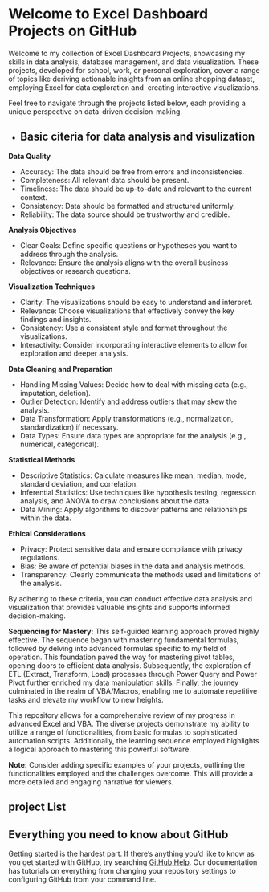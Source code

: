 # Welcome to Excel Dashboard Projects on GitHub

Welcome to my collection of Excel Dashboard Projects, showcasing my skills in data analysis, database management, and data visualization. These projects, developed for school, work, or personal exploration, cover a range of topics like deriving actionable insights from an online shopping dataset, employing Excel for data exploration and  creating interactive visualizations.

Feel free to navigate through the projects listed below, each providing a unique perspective on data-driven decision-making.


- ## Basic citeria for data analysis and visulization


**Data Quality**
- Accuracy: The data should be free from errors and inconsistencies.
- Completeness: All relevant data should be present.
- Timeliness: The data should be up-to-date and relevant to the current context.
- Consistency: Data should be formatted and structured uniformly.
- Reliability: The data source should be trustworthy and credible.

**Analysis Objectives**
- Clear Goals: Define specific questions or hypotheses you want to address through the analysis.
- Relevance: Ensure the analysis aligns with the overall business objectives or research questions.

**Visualization Techniques**
- Clarity: The visualizations should be easy to understand and interpret.
- Relevance: Choose visualizations that effectively convey the key findings and insights.
- Consistency: Use a consistent style and format throughout the visualizations.
- Interactivity: Consider incorporating interactive elements to allow for exploration and deeper analysis.

**Data Cleaning and Preparation**
- Handling Missing Values: Decide how to deal with missing data (e.g., imputation, deletion).
- Outlier Detection: Identify and address outliers that may skew the analysis.
- Data Transformation: Apply transformations (e.g., normalization, standardization) if necessary.
- Data Types: Ensure data types are appropriate for the analysis (e.g., numerical, categorical).

**Statistical Methods**
- Descriptive Statistics: Calculate measures like mean, median, mode, standard deviation, and correlation.
- Inferential Statistics: Use techniques like hypothesis testing, regression analysis, and ANOVA to draw conclusions about the data.
- Data Mining: Apply algorithms to discover patterns and relationships within the data.

**Ethical Considerations**
- Privacy: Protect sensitive data and ensure compliance with privacy regulations.
- Bias: Be aware of potential biases in the data and analysis methods.
- Transparency: Clearly communicate the methods used and limitations of the analysis.




By adhering to these criteria, you can conduct effective data analysis and visualization that provides valuable insights and supports informed decision-making.



**Sequencing for Mastery:** 
This self-guided learning approach proved highly effective. The sequence began with mastering fundamental formulas, followed by delving into advanced formulas specific to my field of operation. This foundation paved the way for mastering pivot tables, opening doors to efficient data analysis. Subsequently, the exploration of ETL (Extract, Transform, Load) processes through Power Query and Power Pivot further enriched my data manipulation skills. Finally, the journey culminated in the realm of VBA/Macros, enabling me to automate repetitive tasks and elevate my workflow to new heights.

This repository allows for a comprehensive review of my progress in advanced Excel and VBA. The diverse projects demonstrate my ability to utilize a range of functionalities, from basic formulas to sophisticated automation scripts. Additionally, the learning sequence employed highlights a logical approach to mastering this powerful software.

**Note:** Consider adding specific examples of your projects, outlining the functionalities employed and the challenges overcome. This will provide a more detailed and engaging narrative for viewers.

## project List










## Everything you need to know about GitHub

Getting started is the hardest part. If there’s anything you’d like to know as you get started with GitHub, try searching [GitHub Help](https://help.github.com). Our documentation has tutorials on everything from changing your repository settings to configuring GitHub from your command line.
